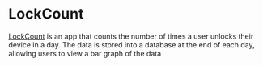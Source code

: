 # LockCount
[LockCount](https://play.google.com/store/apps/details?id=com.camtech.android.lockcount) is an app that counts the number of times a user
unlocks their device in a day. The data is stored into a database at the end of each day, allowing users to view a bar graph of the data
